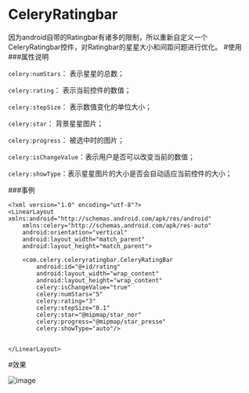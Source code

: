 # CeleryRatingbar
因为android自带的Ratingbar有诸多的限制，所以重新自定义一个CeleryRatingbar控件，对Ratingbar的星星大小和间距问题进行优化。
#使用
###属性说明

```celery:numStars```：  表示星星的总数；

```celery:rating```：    表示当前控件的数值；

```celery:stepSize```：  表示数值变化的单位大小；

```celery:star```：      背景星星图片；

```celery:progress```：  被选中时的图片；

```celery:isChangeValue```：表示用户是否可以改变当前的数值；

```celery:showType```：表示星星图片的大小是否会自动适应当前控件的大小；

###事例
```
<?xml version="1.0" encoding="utf-8"?>
<LinearLayout xmlns:android="http://schemas.android.com/apk/res/android"
    xmlns:celery="http://schemas.android.com/apk/res-auto"
    android:orientation="vertical"
    android:layout_width="match_parent"
    android:layout_height="match_parent">

    <com.celery.celeryratingbar.CeleryRatingBar
        android:id="@+id/rating"
        android:layout_width="wrap_content"
        android:layout_height="wrap_content"
        celery:isChangeValue="true"
        celery:numStars="5"
        celery:rating="3"
        celery:stepSize="0.1"
        celery:star="@mipmap/star_nor"
        celery:progress="@mipmap/star_presse"
        celery:showType="auto"/>


</LinearLayout>
```
#效果

![image](https://raw.githubusercontent.com/gwenjun08/CeleryRatingbar/master/CeleryRatingbar/app/2016-09-06-10mzDemo.gif)

